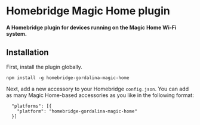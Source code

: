 # Homebridge Magic Home plugin

**A Homebridge plugin for devices running on the Magic Home Wi-Fi system.**

## Installation

First, install the plugin globally.

````
npm install -g homebridge-gordalina-magic-home
````

Next, add a new accessory to your Homebridge `config.json`. You can add as many Magic Home-based accessories as you like in the following format:

````
  "platforms": [{
    "platform": "homebridge-gordalina-magic-home"
  }]
````
